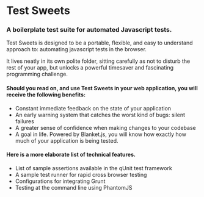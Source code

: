 Test Sweets
======================
### A boilerplate test suite for automated Javascript tests.

Test Sweets is designed to be a portable, flexible, and easy to understand approach to: automating javascript tests in the browser.

It lives neatly in its own polite folder, sitting carefully as not to disturb the rest of your app, but unlocks a powerful timesaver and fascinating programming challenge.

#### Should you read on, and use Test Sweets in your web application, you will receive the following benefits:

- Constant immediate feedback on the state of your application
- An early warning system that catches the worst kind of bugs: silent failures
- A greater sense of confidence when making changes to your codebase
- A goal in life. Powered by Blanket.js, you will know how exactly how much of your application is being tested.

#### Here is a more elaborate list of technical features.

- List of sample assertions available in the qUnit test framework
- A sample test runner for rapid cross browser testing
- Configurations for integrating Grunt
- Testing at the command line using PhantomJS